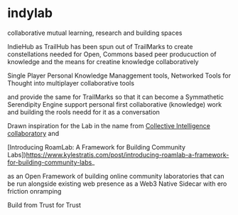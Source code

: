 # indylab
collaborative mutual learning, research and building spaces

IndieHub as TrailHub has been spun out of TrailMarks to create constellations needed for
Open, Commons based peer producuction of knowledge and the means for creatine knowledge collaboratively


Single Player Personal Knowledge Managgement tools, Networked Tools for Thought into
multiplayer collaborative tools

and provide the same for TrailMarks so that it can become 
a Symmathetic Serendipity Engine support personal first collaborative (knowledge) work and building the rools needd for it as a conversation

Drawn inspiration for the Lab in the name from
[Collective Intelligence collaboratory](https://www.collectiveintelligencecollaboratory.com/)
and

[Introducing RoamLab: A Framework for Building Community Labs])https://www.kylestratis.com/post/introducing-roamlab-a-framework-for-building-community-labs_

as an Open Framework of building online community laboratories that can be run alongside existing web presence as a
Web3 Native Sidecar with ero friction onramping

Build from Trust for Trust



